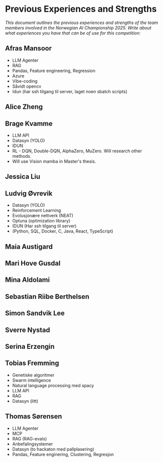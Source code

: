 # Previous Experiences and Strengths

_This document outlines the previous experiences and strengths of the team members involved in the Norwegian AI Championship 2025. Write about what experiences you have that can be of use for this competition:_

## Afras Mansoor

- LLM Agenter
- RAG
- Pandas, Feature engineering, Regression
- Azure
- Vibe-coding
- Såvidt opencv
- Idun (har ssh tilgang til server, laget noen sbatch scripts)

## Alice Zheng

## Brage Kvamme

- LLM API
- Datasyn (YOLO)
- IDUN
- RL - DQN, Double-DQN, AlphaZero, MuZero. Will research other methods.
- Will use Vision mamba in Master's thesis.

## Jessica Liu

## Ludvig Øvrevik

- Datasyn (YOLO)
- Reinforcement Learning
- Evolusjonære nettverk (NEAT)
- Optuna (optimization library)
- IDUN (Har ssh tilgang til server)
- (Python, SQL, Docker, C, Java, React, TypeScript)

## Maia Austigard

## Mari Hove Gusdal

## Mina Aldolami

## Sebastian Riibe Berthelsen

## Simon Sandvik Lee

## Sverre Nystad

## Serina Erzengin

## Tobias Fremming

- Genetiske algoritmer
- Swarm intelligence
- Natural language processing med spacy
- LLM API
- RAG
- Datasyn (litt)

## Thomas Sørensen

- LLM Agenter
- MCP
- RAG (RAG-evals)
- Anbefalingsystemer
- Datasyn (to hackaton med pallplasering)
- Pandas, Feature enginering, Clustering, Regresjon
